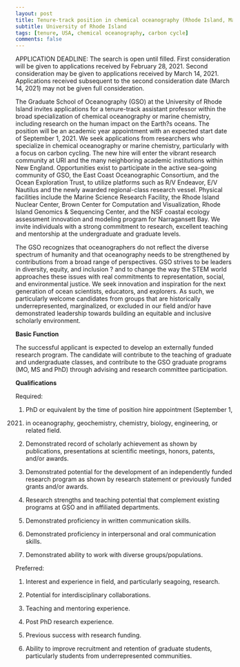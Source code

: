 ```yaml
---
layout: post
title: Tenure-track position in chemical oceanography (Rhode Island, Massachusetts)
subtitle: University of Rhode Island
tags: [tenure, USA, chemical oceanography, carbon cycle]
comments: false
---
```


APPLICATION DEADLINE: The search is open until filled. First consideration
will be given to applications received by February 28, 2021. Second
consideration may be given to applications received by March 14, 2021.
Applications received subsequent to the second consideration date (March
14, 2021) may not be given full consideration.

The Graduate School of Oceanography (GSO) at the University of Rhode Island
invites applications for a tenure-track assistant professor within the
broad specialization of chemical oceanography or marine chemistry,
including research on the human impact on the Earth?s oceans. The position
will be an academic year appointment with an expected start date of
September 1, 2021. We seek applications from researchers who specialize in
chemical oceanography or marine chemistry, particularly with a focus on
carbon cycling. The new hire will enter the vibrant research community at
URI and the many neighboring academic institutions within New England.
Opportunities exist to participate in the active sea-going community of GSO,
the East Coast Oceanographic Consortium, and the Ocean Exploration Trust,
to utilize platforms such as R/V Endeavor, E/V Nautilus and the newly
awarded regional-class research vessel. Physical facilities include the
Marine Science Research Facility, the Rhode Island Nuclear Center, Brown
Center for Computation and Visualization, Rhode Island Genomics &
Sequencing Center, and the NSF coastal ecology assessment innovation and
modeling program for Narragansett Bay. We invite individuals with a strong
commitment to research, excellent teaching and mentorship at the
undergraduate and graduate levels.

The GSO recognizes that oceanographers do not reflect the diverse spectrum
of humanity and that oceanography needs to be strengthened by contributions
from a broad range of perspectives. GSO strives to be leaders in diversity,
equity, and inclusion ? and to change the way the STEM world approaches
these issues with real commitments to representation, social, and
environmental justice. We seek innovation and inspiration for the next
generation of ocean scientists, educators, and explorers. As such, we
particularly welcome candidates from groups that are historically
underrepresented, marginalized, or excluded in our field and/or have
demonstrated leadership towards building an equitable and inclusive
scholarly environment.

**Basic Function**

The successful applicant is expected to develop an externally funded
research program. The candidate will contribute to the teaching of graduate
and undergraduate classes, and contribute to the GSO graduate programs (MO,
MS and PhD) through advising and research committee participation.

**Qualifications**

Required:

1. PhD or equivalent by the time of position hire appointment (September 1,
2021) in oceanography, geochemistry, chemistry, biology, engineering, or
related field.

2. Demonstrated record of scholarly achievement as shown by publications,
presentations at scientific meetings, honors, patents, and/or awards.

3. Demonstrated potential for the development of an independently funded
research program as shown by research statement or previously funded grants
and/or awards.

4. Research strengths and teaching potential that complement existing
programs at GSO and in affiliated departments.

5. Demonstrated proficiency in written communication skills.

6. Demonstrated proficiency in interpersonal and oral communication skills.

7. Demonstrated ability to work with diverse groups/populations.

Preferred:

1. Interest and experience in field, and particularly seagoing, research.

2. Potential for interdisciplinary collaborations.

3. Teaching and mentoring experience.

4. Post PhD research experience.

5. Previous success with research funding.

6. Ability to improve recruitment and retention of graduate students,
particularly students from underrepresented communities.
